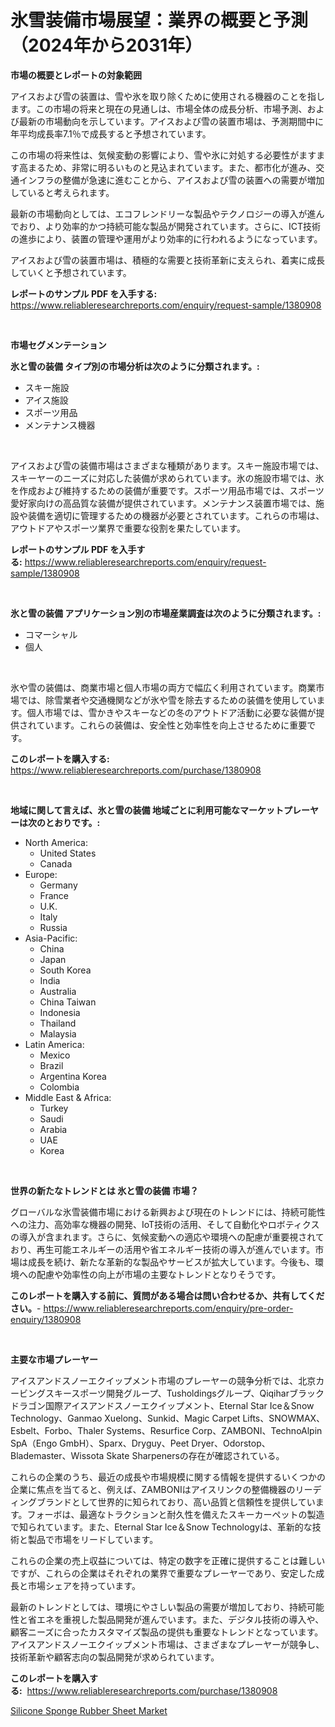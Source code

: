 <p><h1>氷雪装備市場展望：業界の概要と予測（2024年から2031年）</h1></p><p><strong>市場の概要とレポートの対象範囲</strong></p>
<p><p>アイスおよび雪の装置は、雪や氷を取り除くために使用される機器のことを指します。この市場の将来と現在の見通しは、市場全体の成長分析、市場予測、および最新の市場動向を示しています。アイスおよび雪の装置市場は、予測期間中に年平均成長率7.1％で成長すると予想されています。</p><p>この市場の将来性は、気候変動の影響により、雪や氷に対処する必要性がますます高まるため、非常に明るいものと見込まれています。また、都市化が進み、交通インフラの整備が急速に進むことから、アイスおよび雪の装置への需要が増加していると考えられます。</p><p>最新の市場動向としては、エコフレンドリーな製品やテクノロジーの導入が進んでおり、より効率的かつ持続可能な製品が開発されています。さらに、ICT技術の進歩により、装置の管理や運用がより効率的に行われるようになっています。</p><p>アイスおよび雪の装置市場は、積極的な需要と技術革新に支えられ、着実に成長していくと予想されています。</p></p>
<p><strong>レポートのサンプル PDF を入手する:</strong> <a href="https://www.reliableresearchreports.com/enquiry/request-sample/1380908">https://www.reliableresearchreports.com/enquiry/request-sample/1380908</a></p>
<p>&nbsp;</p>
<p><strong>市場セグメンテーション</strong></p>
<p><strong>氷と雪の装備 タイプ別の市場分析は次のように分類されます。:</strong></p>
<p><ul><li>スキー施設</li><li>アイス施設</li><li>スポーツ用品</li><li>メンテナンス機器</li></ul></p>
<p>&nbsp;</p>
<p><p>アイスおよび雪の装備市場はさまざまな種類があります。スキー施設市場では、スキーヤーのニーズに対応した装備が求められています。氷の施設市場では、氷を作成および維持するための装備が重要です。スポーツ用品市場では、スポーツ愛好家向けの高品質な装備が提供されています。メンテナンス装置市場では、施設や装備を適切に管理するための機器が必要とされています。これらの市場は、アウトドアやスポーツ業界で重要な役割を果たしています。</p></p>
<p><strong>レポートのサンプル PDF を入手する:</strong>&nbsp;<a href="https://www.reliableresearchreports.com/enquiry/request-sample/1380908">https://www.reliableresearchreports.com/enquiry/request-sample/1380908</a></p>
<p>&nbsp;</p>
<p><strong> 氷と雪の装備 アプリケーション別の市場産業調査は次のように分類されます。:</strong></p>
<p><ul><li>コマーシャル</li><li>個人</li></ul></p>
<p>&nbsp;</p>
<p><p>氷や雪の装備は、商業市場と個人市場の両方で幅広く利用されています。商業市場では、除雪業者や交通機関などが氷や雪を除去するための装備を使用しています。個人市場では、雪かきやスキーなどの冬のアウトドア活動に必要な装備が提供されています。これらの装備は、安全性と効率性を向上させるために重要です。</p></p>
<p><strong>このレポートを購入する:</strong>&nbsp; <a href="https://www.reliableresearchreports.com/purchase/1380908">https://www.reliableresearchreports.com/purchase/1380908</a></p>
<p>&nbsp;</p>
<p><strong>地域に関して言えば、氷と雪の装備 地域ごとに利用可能なマーケットプレーヤーは次のとおりです。:</strong></p>
<p><ul>
    <li>
        North America:
        <ul>
            <li>United States</li>
            <li>Canada</li>
        </ul>
    </li>
    <li>
        Europe:
        <ul>
            <li>Germany</li>
            <li>France</li>
            <li>U.K.</li>
            <li>Italy</li>
            <li>Russia</li>
        </ul>
    </li>
    <li>
        Asia-Pacific:
        <ul>
            <li>China</li>
            <li>Japan</li>
            <li>South Korea</li>
            <li>India</li>
            <li>Australia</li>
            <li>China Taiwan</li>
            <li>Indonesia</li>
            <li>Thailand</li>
            <li>Malaysia</li>
        </ul>
    </li>
    <li>
        Latin America:
        <ul>
            <li>Mexico</li>
            <li>Brazil</li>
            <li>Argentina Korea</li>
            <li>Colombia</li>
        </ul>
    </li>
    <li>
        Middle East & Africa:
        <ul>
            <li>Turkey</li>
            <li>Saudi</li>
            <li>Arabia</li>
            <li>UAE</li>
            <li>Korea</li>
        </ul>
    </li>
    </ul></p>
<p>&nbsp;</p>
<p><strong>世界の新たなトレンドとは 氷と雪の装備 市場？</strong></p>
<p><p>グローバルな氷雪装備市場における新興および現在のトレンドには、持続可能性への注力、高効率な機器の開発、IoT技術の活用、そして自動化やロボティクスの導入が含まれます。さらに、気候変動への適応や環境への配慮が重要視されており、再生可能エネルギーの活用や省エネルギー技術の導入が進んでいます。市場は成長を続け、新たな革新的な製品やサービスが拡大しています。今後も、環境への配慮や効率性の向上が市場の主要なトレンドとなりそうです。</p></p>
<p><strong>このレポートを購入する前に、質問がある場合は問い合わせるか、共有してください。</strong>- <a href="https://www.reliableresearchreports.com/enquiry/pre-order-enquiry/1380908">https://www.reliableresearchreports.com/enquiry/pre-order-enquiry/1380908</a></p>
<p>&nbsp;</p>
<p><strong>主要な市場プレーヤー</strong></p>
<p><p>アイスアンドスノーエクイップメント市場のプレーヤーの競争分析では、北京カービングスキースポーツ開発グループ、Tusholdingsグループ、Qiqiharブラックドラゴン国際アイスアンドスノーエクイップメント、Eternal Star Ice＆Snow Technology、Ganmao Xuelong、Sunkid、Magic Carpet Lifts、SNOWMAX、Esbelt、Forbo、Thaler Systems、Resurfice Corp、ZAMBONI、TechnoAlpin SpA（Engo GmbH）、Sparx、Dryguy、Peet Dryer、Odorstop、Blademaster、Wissota Skate Sharpenersの存在が確認されている。</p><p>これらの企業のうち、最近の成長や市場規模に関する情報を提供するいくつかの企業に焦点を当てると、例えば、ZAMBONIはアイスリンクの整備機器のリーディングブランドとして世界的に知られており、高い品質と信頼性を提供しています。フォーボは、最適なトラクションと耐久性を備えたスキーカーペットの製造で知られています。また、Eternal Star Ice＆Snow Technologyは、革新的な技術と製品で市場をリードしています。</p><p>これらの企業の売上収益については、特定の数字を正確に提供することは難しいですが、これらの企業はそれぞれの業界で重要なプレーヤーであり、安定した成長と市場シェアを持っています。</p><p>最新のトレンドとしては、環境にやさしい製品の需要が増加しており、持続可能性と省エネを重視した製品開発が進んでいます。また、デジタル技術の導入や、顧客ニーズに合ったカスタマイズ製品の提供も重要なトレンドとなっています。アイスアンドスノーエクイップメント市場は、さまざまなプレーヤーが競争し、技術革新や顧客志向の製品開発が求められています。</p></p>
<p><strong>このレポートを購入する:</strong>&nbsp;&nbsp;<a href="https://www.reliableresearchreports.com/purchase/1380908">https://www.reliableresearchreports.com/purchase/1380908</a></p>
<p><p><a href="https://invited-way-688.notion.site/Silicone-Sponge-Rubber-Sheet-Market-Growth-Market-Trends-COVID-19-Impact-and-Forecasts-for-period-22ae6d348b154b62bab1b6f3b36fbf38">Silicone Sponge Rubber Sheet Market</a></p></p>